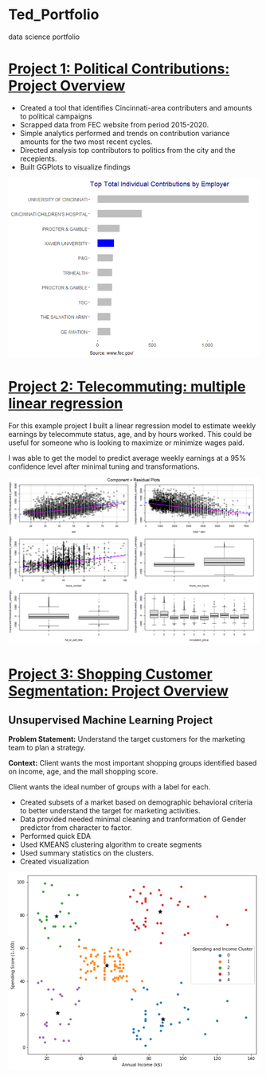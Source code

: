 # Ted_Portfolio
data science portfolio

# [Project 1: Political Contributions: Project Overview](https://rpubs.com/dickeyt/contributions)
* Created a tool that identifies Cincinnati-area contributers and amounts to political campaigns
* Scrapped data from FEC website from period 2015-2020.
* Simple analytics performed and trends on contribution variance amounts for the two most recent cycles.
* Directed analysis top contributors to politics from the city and the recepients.
* Built GGPlots to visualize findings

![](images/top10byemployer.png)


# [Project 2: Telecommuting: multiple linear regression](https://rpubs.com/dickeyt/telecommute)
For this example project I built a linear regression model to estimate weekly earnings by telecommute status, age,  and by hours worked. This could be useful for someone who is looking to maximize or minimize wages paid.

I was able to get the model to predict average weekly earnings at a 95% confidence level after minimal tuning and transformations.

![](images/project2image.png)


# [Project 3: Shopping Customer Segmentation: Project Overview](https://github.com/analyticsbyted/customer_segmentation/blob/main/Project2.ipynb)
## Unsupervised Machine Learning Project
**Problem Statement:** Understand the target customers for the marketing team to plan a strategy.

**Context:** Client wants the most important shopping groups identified based on income, age, and the mall shopping score.

Client wants the ideal number of groups with a label for each.

* Created subsets of a market based on demographic behavioral criteria to better understand the target for marketing activities.
* Data provided needed minimal cleaning and tranformation of Gender predictor from character to factor.
* Performed quick EDA
* Used KMEANS clustering algorithm to create segments
* Used summary statistics on the clusters.
* Created visualization

![](images/customerSegments.png)


